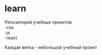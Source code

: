 # learn
Репозиторий учебных проектов
<br>
-сss
<br>
-js
<br>
-react

Каждая ветка - небольшой учебный проект
